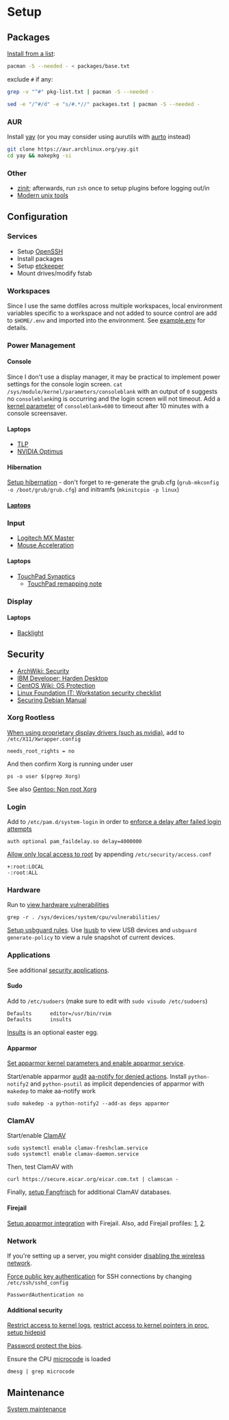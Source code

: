 # Setup

## Packages

[Install from a list](https://wiki.archlinux.org/index.php/Pacman/Tips_and_tricks#List_of_installed_packages):

```sh
pacman -S --needed - < packages/base.txt
```

exclude `#` if any:

```sh
grep -v "^#" pkg-list.txt | pacman -S --needed -

sed -e "/^#/d" -e "s/#.*//" packages.txt | pacman -S --needed -
```

### AUR

Install [yay](https://github.com/Jguer/yay) (or you may consider using aurutils with [aurto](https://github.com/alexheretic/aurto) instead)

```sh
git clone https://aur.archlinux.org/yay.git
cd yay && makepkg -si
```

### Other

- [zinit](https://github.com/zdharma/zinit); afterwards, run `zsh` once to setup plugins before logging out/in
- [Modern unix tools](https://github.com/ibraheemdev/modern-unix)

## Configuration

### Services

- Setup [OpenSSH](https://wiki.archlinux.org/index.php/OpenSSH)
- Install packages
- Setup [etckeeper](https://wiki.archlinux.org/index.php/Etckeeper)
- Mount drives/modify fstab

### Workspaces

Since I use the same dotfiles across multiple workspaces, local environment variables specific to a workspace and not added to source control are add to `$HOME/.env` and imported into the environment. See [example.env](../user/example.env) for details.

### Power Management

#### Console

Since I don't use a display manager, it may be practical to implement power settings for the console login screen. `cat /sys/module/kernel/parameters/consoleblank` with an output of `0` suggests no `consoleblank`ing is occurring and the login screen will not timeout. Add a [kernel parameter](https://wiki.archlinux.org/index.php/Kernel_parameters#GRUB) of `consoleblank=600` to timeout after 10 minutes with a console screensaver.

#### Laptops

- [TLP](https://wiki.archlinux.org/index.php/TLP)
- [NVIDIA Optimus](https://wiki.archlinux.org/title/NVIDIA_Optimus#Use_NVIDIA_graphics_only)

#### Hibernation

[Setup hibernation](https://wiki.archlinux.org/index.php/Power_management/Suspend_and_hibernate#Hibernation) - don't forget to re-generate the grub.cfg (`grub-mkconfig -o /boot/grub/grub.cfg`) and initramfs (`mkinitcpio -p linux`)

#### [Laptops](https://wiki.archlinux.org/index.php/Laptop_Mode_Tools)

### Input

- [Logitech MX Master](https://wiki.archlinux.org/index.php/Logitech_MX_Master)
- [Mouse Acceleration](https://wiki.archlinux.org/index.php/Mouse_acceleration)

#### Laptops

- [TouchPad Synaptics](https://wiki.archlinux.org/index.php/Touchpad_Synaptics)
  - [TouchPad remapping note](https://wiki.archlinux.org/index.php/Libinput#Manual_button_re-mapping)

### Display

#### Laptops

- [Backlight](https://wiki.archlinux.org/index.php/Backlight#xbacklight)

## Security

- [ArchWiki: Security](https://wiki.archlinux.org/index.php/Security)
- [IBM Developer: Harden Desktop](https://developer.ibm.com/articles/l-harden-desktop/)
- [CentOS Wiki: OS Protection](https://wiki.centos.org/HowTos/OS_Protection)
- [Linux Foundation IT: Workstation security checklist](https://github.com/lfit/itpol/blob/master/linux-workstation-security.md)
- [Securing Debian Manual](https://www.debian.org/doc/manuals/securing-debian-manual/index.en.html)

### Xorg Rootless

[When using proprietary display drivers (such as nvidia)](https://wiki.archlinux.org/index.php/Xorg#Rootless_Xorg), add to `/etc/X11/Xwrapper.config`

```
needs_root_rights = no
```

And then confirm Xorg is running under user

```
ps -o user $(pgrep Xorg)
```

See also [Gentoo: Non root Xorg](https://wiki.gentoo.org/wiki/Non_root_Xorg)

### Login

Add to `/etc/pam.d/system-login` in order to [enforce a delay after failed login attempts](https://wiki.archlinux.org/index.php/Security#Enforce_a_delay_after_a_failed_login_attempt)

```
auth optional pam_faildelay.so delay=4000000
```

[Allow only local access to root](https://wiki.archlinux.org/index.php/Security#Specify_acceptable_login_combinations_with_access.conf) by appending `/etc/security/access.conf`

```
+:root:LOCAL
-:root:ALL
```

### Hardware

Run to [view hardware vulnerabilities](https://wiki.archlinux.org/index.php/Security#Hardware_vulnerabilities)

```
grep -r . /sys/devices/system/cpu/vulnerabilities/
```

[Setup usbguard rules](https://wiki.archlinux.org/index.php/USBGuard). Use [lsusb](https://wiki.debian.org/HowToIdentifyADevice/USB) to view USB devices and `usbguard generate-policy` to view a rule snapshot of current devices.

### Applications

See additional [security applications](https://wiki.archlinux.org/index.php/List_of_applications/Security).

#### Sudo

Add to `/etc/sudoers` (make sure to edit with `sudo visudo /etc/sudoers`)

```
Defaults      editor=/usr/bin/rvim
Defaults      insults
```

[Insults](https://wiki.archlinux.org/index.php/Sudo#Enable_insults) is an optional easter egg.

#### Apparmor

[Set apparmor kernel parameters and enable apparmor service](https://wiki.archlinux.org/index.php/AppArmor#Installation).

Start/enable apparmor [audit](https://wiki.archlinux.org/index.php/Audit_framework) [aa-notify for denied actions](https://wiki.archlinux.org/index.php/AppArmor#Get_desktop_notification_on_DENIED_actions). Install `python-notify2` and `python-psutil` as implicit dependencies of apparmor with `makedep` to make aa-notify work

```
sudo makedep -a python-notify2 --add-as deps apparmor
```

### ClamAV

Start/enable [ClamAV](https://wiki.archlinux.org/index.php/ClamAV)

```
sudo systemctl enable clamav-freshclam.service
sudo systemctl enable clamav-daemon.service
```

Then, test ClamAV with

```
curl https://secure.eicar.org/eicar.com.txt | clamscan -
```

Finally, [setup Fangfrisch](https://wiki.archlinux.org/index.php/ClamAV#Option_#1:_Set_up_Fangfrisch) for additional ClamAV databases.

#### Firejail

[Setup apparmor integration](https://wiki.archlinux.org/index.php/Firejail#Apparmor_integration) with Firejail. Also, add Firejail profiles: [1](https://github.com/chiraag-nataraj/firejail-profiles), [2](https://github.com/nyancat18/fe).

### Network

If you're setting up a server, you might consider [disabling the wireless network](https://wiki.centos.org/HowTos/OS_Protection#Wireless_has_to_go).

[Force public key authentication](https://wiki.archlinux.org/index.php/OpenSSH#Force_public_key_authentication) for SSH connections by changing `/etc/ssh/sshd_config`

```
PasswordAuthentication no
```

#### Additional security

[Restrict access to kernel logs](https://wiki.archlinux.org/index.php/Security#Restricting_access_to_kernel_logs), [restrict access to kernel pointers in proc](https://wiki.archlinux.org/index.php/Security#Restricting_access_to_kernel_pointers_in_the_proc_filesystem), [setup hidepid](https://wiki.archlinux.org/index.php/Security#hidepid)

[Password protect the bios](https://wiki.archlinux.org/index.php/Security#Locking_down_BIOS).

Ensure the CPU [microcode](https://wiki.archlinux.org/index.php/Microcode) is loaded

```
dmesg | grep microcode
```

## Maintenance

[System maintenance](https://wiki.archlinux.org/title/System_maintenance)
